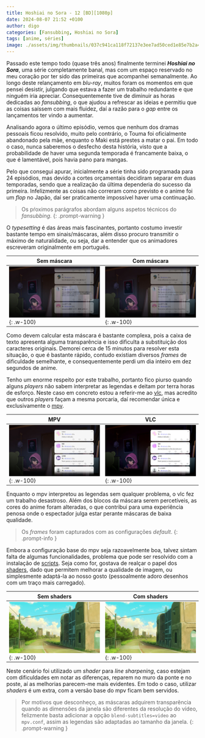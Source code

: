 ```yaml
---
title: Hoshiai no Sora - 12 [BD][1080p]
date: 2024-08-07 21:52 +0100
author: digo
categories: [Fansubbing, Hoshiai no Sora] 
tags: [anime, séries]
image: ./assets/img/thumbnails/037c941ca118f72137e3ee7ad50ced1e85e7b2a4.jpeg
---
```


Passado este tempo todo (quase três anos) finalmente terminei ***Hoshiai no Sora***, uma série completamente banal, mas com um espaço reservado no meu coração por ter sido das primeiras que acompanhei semanalmente. Ao longo deste relançamento em *blu-ray*, muitos foram os momentos em que pensei desistir, julgando que estava a fazer um trabalho redundante e que ninguém iria apreciar. Consequentemente tive de diminuir as horas dedicadas ao *fansubbing*, o que ajudou a refrescar as ideias e permitiu que as coisas saíssem com mais fluidez, daí a razão para o *gap* entre os lançamentos ter vindo a aumentar.

Analisando agora o último episódio, vemos que nenhum dos dramas pessoais ficou resolvido, muito pelo contrário, o Touma foi oficialmente abandonado pela mãe, enquanto o Maki está prestes a matar o pai. Em todo o caso, nunca saberemos o desfecho desta história, visto que a probabilidade de haver uma segunda temporada é francamente baixa, o que é lamentável, pois havia pano para mangas.

Pelo que consegui apurar, inicialmente a série tinha sido programada para 24 episódios, mas devido a cortes orçamentais decidiram separar em duas temporadas, sendo que a realização da última dependeria do sucesso da primeira. Infelizmente as coisas não correram como previsto e o anime foi um *flop* no Japão, daí ser praticamente impossível haver uma continuação.

> Os pŕoximos parágrafos abordam alguns aspetos técnicos do *fansubbing*.
{: .prompt-warning }

O *typesetting* é das áreas mais fascinantes, portanto costumo investir bastante tempo em sinais/máscaras, além disso procuro transmitir o máximo de naturalidade, ou seja, dar a entender que os animadores escreveram originalmente em português.

| Sem máscara | Com máscara |
| -------------- | ----------------- |
| ![nomask](./assets/img/posts/cc325b18db4cd6d948deea849ea75b54b70705da.jpeg){: .w-100} | ![mask](./assets/img/posts/de108879bb66c1481b131ca6746d2878b1feee6e.jpeg){: .w-100} |

Como devem calcular esta máscara é bastante complexa, pois a caixa de texto apresenta alguma transparência e isso dificulta a substituição dos caracteres originais. Demorei cerca de 15 minutos para resolver esta situação, o que é bastante rápido, contudo existiam diversos *frames* de dificuldade semelhante, e consequentemente perdi um dia inteiro em dez segundos de anime.

Tenho um enorme respeito por este trabalho, portanto fico piurso quando alguns *players* não sabem interpretar as legendas e deitam por terra horas de esforço. Neste caso em concreto estou a referir-me ao [vlc][vlc_link], mas acredito que outros *players* façam a mesma porcaria, daí recomendar única e exclusivamente o [mpv][mpv_link].

| MPV | VLC |
| -------------- | ----------------- |
| ![mpv](./assets/img/posts/905ce1b8812dfdac20d08d5ae4dd9b134436f933.jpeg){: .w-100} | ![vlc](./assets/img/posts/07143551403cbe5859ecff6d39dd664279ec1cbf.jpeg){: .w-100} |

Enquanto o mpv interpretou as legendas sem qualquer problema, o vlc fez um trabalho desastroso. Além dos blocos da máscara serem percetíveis, as cores do anime foram alteradas, o que contribui para uma experiência penosa onde o espectador julga estar perante máscaras de baixa qualidade.  

> Os *frames* foram capturados com as configurações *default*.
{: .prompt-info }

Embora a configuração base do mpv seja razoavelmente boa, talvez sintam falta de algumas funcionalidades, problema que pode ser resolvido com a instalação de [scripts][scripts_link]. Seja como for, gostava de realçar o papel dos [shaders][shaders_link], dado que permitem melhorar a qualidade de imagem, ou simplesmente adaptá-la ao nosso gosto (pessoalmente adoro desenhos com um traço mais carregado).

| Sem shaders | Com shaders |
| -------------- | ----------------- |
| ![noshader](./assets/img/posts/4317490843aad1ebf752639b7ef138a80fbab8c1.jpeg){: .w-100} | ![shader](./assets/img/posts/533ffa68ae34a32073980f791acb54d0bdb8eada.jpeg){: .w-100} |

Neste cenário foi utilizado um *shader* para *line sharpening*, caso estejam com dificuldades em notar as diferenças, reparem no muro da ponte e no poste, aí as melhorias parecem-me mais evidentes. Em todo o caso, utilizar *shaders* é um extra, com a versão base do mpv ficam bem servidos.

> Por motivos que desconheço, as máscaras adquirem transparência quando as dimensões da janela são diferentes da resolução do vídeo, felizmente basta adicionar a opção `blend-subtitles=video` ao `mpv.conf`, assim as legendas são adaptadas ao tamanho da janela. 
{: .prompt-warning }

[vlc_link]: https://www.videolan.org/
[mpv_link]: https://mpv.io/
[shaders_link]: https://github.com/mpv-player/mpv/wiki/User-Scripts#user-shaders
[scripts_link]: https://github.com/mpv-player/mpv/wiki/User-Scripts